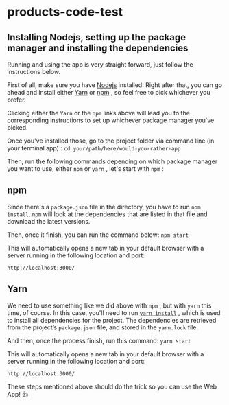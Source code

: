 # products-code-test

## Installing Nodejs, setting up the package manager and installing the dependencies

Running and using the app is very straight forward, just follow the instructions below.

First of all, make sure you have [Nodejs](https://nodejs.org/en/) installed. Right after that, you can go ahead and install either [Yarn](https://yarnpkg.com/en/docs/install) or [npm](https://docs.npmjs.com/getting-started/installing-node) , so feel free to pick whichever you prefer.

Clicking either the `Yarn` or the `npm` links above will lead you to the corresponding instructions to set up whichever package manager you've picked.

Once you've installed those, go to the project folder via command line (in your terminal app) :
```cd your/path/here/would-you-rather-app ```

Then, run the following commands depending on which package manager you want to use, either `npm` or `yarn` , let's start with `npm` :

## npm

Since there's a `package.json` file in the directory, you have to run `npm install`. `npm` will look at the dependencies that are listed in that file and download the latest versions.

Then, once it finish, you can run the command below:
`npm start`

This will automatically opens a new tab in your default browser with a server running in the following location and port:

```http://localhost:3000/```
  
## Yarn

We need to use something like we did above with `npm` , but with `yarn` this time, of course. In this case, you'll need to run [`yarn install`](https://yarnpkg.com/en/docs/cli/install) , which is used to install all dependencies for the project. The dependencies are retrieved from the project’s `package.json` file, and stored in the `yarn.lock` file.

And then, once the process finish, run this command:
``` yarn start ```

This will automatically opens a new tab in your default browser with a server running in the following location and port:

```http://localhost:3000/```

These steps mentioned above should do the trick so you can use the Web App! :thumbsup: